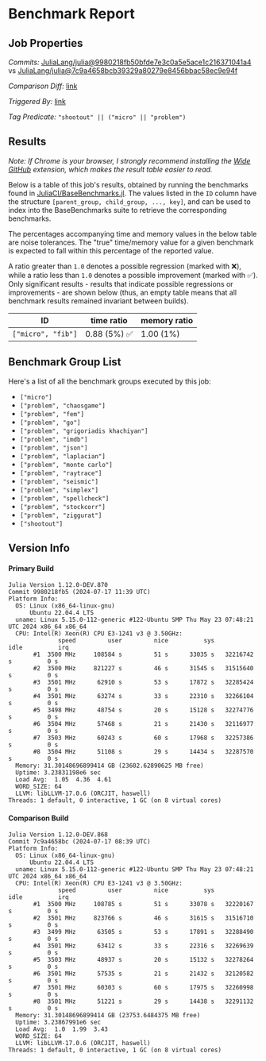 # Benchmark Report

## Job Properties

*Commits:* [JuliaLang/julia@9980218fb50bfde7e3c0a5e5ace1c216371041a4](https://github.com/JuliaLang/julia/commit/9980218fb50bfde7e3c0a5e5ace1c216371041a4) vs [JuliaLang/julia@7c9a4658bcb39329a80279e8456bbac58ec9e94f](https://github.com/JuliaLang/julia/commit/7c9a4658bcb39329a80279e8456bbac58ec9e94f)

*Comparison Diff:* [link](https://github.com/JuliaLang/julia/compare/7c9a4658bcb39329a80279e8456bbac58ec9e94f..9980218fb50bfde7e3c0a5e5ace1c216371041a4)

*Triggered By:* [link](https://github.com/JuliaLang/julia/pull/55149#issuecomment-2233114258)

*Tag Predicate:* `"shootout" || ("micro" || "problem")`

## Results

*Note: If Chrome is your browser, I strongly recommend installing the [Wide GitHub](https://chrome.google.com/webstore/detail/wide-github/kaalofacklcidaampbokdplbklpeldpj?hl=en)
extension, which makes the result table easier to read.*

Below is a table of this job's results, obtained by running the benchmarks found in
[JuliaCI/BaseBenchmarks.jl](https://github.com/JuliaCI/BaseBenchmarks.jl). The values
listed in the `ID` column have the structure `[parent_group, child_group, ..., key]`,
and can be used to index into the BaseBenchmarks suite to retrieve the corresponding
benchmarks.

The percentages accompanying time and memory values in the below table are noise tolerances. The "true"
time/memory value for a given benchmark is expected to fall within this percentage of the reported value.

A ratio greater than `1.0` denotes a possible regression (marked with :x:), while a ratio less
than `1.0` denotes a possible improvement (marked with :white_check_mark:). Only significant results - results
that indicate possible regressions or improvements - are shown below (thus, an empty table means that all
benchmark results remained invariant between builds).

| ID | time ratio | memory ratio |
|----|------------|--------------|
| `["micro", "fib"]` | 0.88 (5%) :white_check_mark: | 1.00 (1%)  |

## Benchmark Group List

Here's a list of all the benchmark groups executed by this job:

- `["micro"]`
- `["problem", "chaosgame"]`
- `["problem", "fem"]`
- `["problem", "go"]`
- `["problem", "grigoriadis khachiyan"]`
- `["problem", "imdb"]`
- `["problem", "json"]`
- `["problem", "laplacian"]`
- `["problem", "monte carlo"]`
- `["problem", "raytrace"]`
- `["problem", "seismic"]`
- `["problem", "simplex"]`
- `["problem", "spellcheck"]`
- `["problem", "stockcorr"]`
- `["problem", "ziggurat"]`
- `["shootout"]`

## Version Info

#### Primary Build

```
Julia Version 1.12.0-DEV.870
Commit 9980218fb5 (2024-07-17 11:39 UTC)
Platform Info:
  OS: Linux (x86_64-linux-gnu)
      Ubuntu 22.04.4 LTS
  uname: Linux 5.15.0-112-generic #122-Ubuntu SMP Thu May 23 07:48:21 UTC 2024 x86_64 x86_64
  CPU: Intel(R) Xeon(R) CPU E3-1241 v3 @ 3.50GHz: 
              speed         user         nice          sys         idle          irq
       #1  3500 MHz     108584 s         51 s      33035 s   32216742 s          0 s
       #2  3500 MHz     821227 s         46 s      31545 s   31515640 s          0 s
       #3  3501 MHz      62910 s         53 s      17872 s   32285424 s          0 s
       #4  3501 MHz      63274 s         33 s      22310 s   32266104 s          0 s
       #5  3498 MHz      48754 s         20 s      15128 s   32274776 s          0 s
       #6  3504 MHz      57468 s         21 s      21430 s   32116977 s          0 s
       #7  3503 MHz      60243 s         60 s      17968 s   32257386 s          0 s
       #8  3504 MHz      51108 s         29 s      14434 s   32287570 s          0 s
  Memory: 31.30148696899414 GB (23602.62890625 MB free)
  Uptime: 3.23831198e6 sec
  Load Avg:  1.05  4.36  4.61
  WORD_SIZE: 64
  LLVM: libLLVM-17.0.6 (ORCJIT, haswell)
Threads: 1 default, 0 interactive, 1 GC (on 8 virtual cores)

```

#### Comparison Build

```
Julia Version 1.12.0-DEV.868
Commit 7c9a4658bc (2024-07-17 08:39 UTC)
Platform Info:
  OS: Linux (x86_64-linux-gnu)
      Ubuntu 22.04.4 LTS
  uname: Linux 5.15.0-112-generic #122-Ubuntu SMP Thu May 23 07:48:21 UTC 2024 x86_64 x86_64
  CPU: Intel(R) Xeon(R) CPU E3-1241 v3 @ 3.50GHz: 
              speed         user         nice          sys         idle          irq
       #1  3500 MHz     108785 s         51 s      33078 s   32220167 s          0 s
       #2  3501 MHz     823766 s         46 s      31615 s   31516710 s          0 s
       #3  3499 MHz      63505 s         53 s      17891 s   32288490 s          0 s
       #4  3501 MHz      63412 s         33 s      22316 s   32269639 s          0 s
       #5  3503 MHz      48937 s         20 s      15132 s   32278264 s          0 s
       #6  3501 MHz      57535 s         21 s      21432 s   32120582 s          0 s
       #7  3501 MHz      60303 s         60 s      17975 s   32260998 s          0 s
       #8  3501 MHz      51221 s         29 s      14438 s   32291132 s          0 s
  Memory: 31.30148696899414 GB (23753.6484375 MB free)
  Uptime: 3.23867991e6 sec
  Load Avg:  1.0  1.99  3.43
  WORD_SIZE: 64
  LLVM: libLLVM-17.0.6 (ORCJIT, haswell)
Threads: 1 default, 0 interactive, 1 GC (on 8 virtual cores)

```
